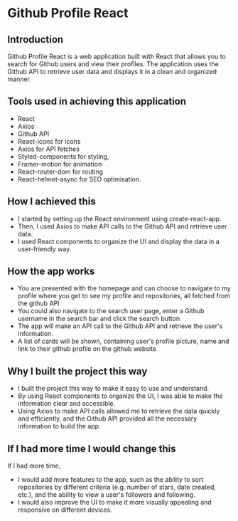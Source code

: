 # Github Profile React

## Introduction

Github Profile React is a web application built with React that allows you to search for Github users and view their profiles. The application uses the Github API to retrieve user data and displays it in a clean and organized manner. 

## Tools used in achieving this application

- React
- Axios
- Github API
- React-icons for icons
- Axios for API fetches
- Styled-components for styling, 
- Framer-motion for animation
- React-router-dom for routing
- React-helmet-async for SEO optimisation.

## How I achieved this

- I started by setting up the React environment using create-react-app. 
- Then, I used Axios to make API calls to the Github API and retrieve user data. 
- I used React components to organize the UI and display the data in a user-friendly way.

## How the app works

- You are presented with the homepage and can choose to navigate to my profile where you get to see my profile and repositories, all fetched from the github API
- You could also navigate to the search user page, enter a Github username in the search bar and click the search button.
- The app will make an API call to the Github API and retrieve the user's information. 
- A list of cards will be shown, containing user's profile picture, name and link to their github profile on the github website

## Why I built the project this way

- I built the project this way to make it easy to use and understand.
- By using React components to organize the UI, I was able to make the information clear and accessible. 
- Using Axios to make API calls allowed me to retrieve the data quickly and efficiently, and the Github API provided all the necessary information to build the app.

## If I had more time I would change this

If I had more time, 
- I would add more features to the app, such as the ability to sort repositories by different criteria (e.g. number of stars, date created, etc.), and the ability to view a user's followers and following. 
- I would also improve the UI to make it more visually appealing and responsive on different devices.
